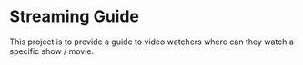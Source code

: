 # Streaming Guide

This project is to provide a guide to video watchers where can they watch a specific show / movie.

